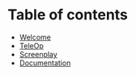 # Table of contents

* [Welcome](README.md)
* [TeleOp](teleop.md)
* [Screenplay](https://imsdb.com/scripts/Titanic.html)
* [Documentation](documentation.md)
